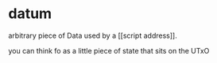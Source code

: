 # datum
arbitrary piece of Data used by a [[script address]].

you can think fo as a little piece of state that sits on the UTxO


